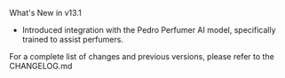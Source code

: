 What's New in v13.1
- Introduced integration with the Pedro Perfumer AI model, specifically trained to assist perfumers.

For a complete list of changes and previous versions, please refer to the CHANGELOG.md
